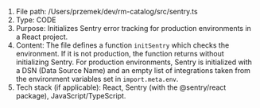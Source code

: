 1. File path: /Users/przemek/dev/rm-catalog/src/sentry.ts
2. Type: CODE
3. Purpose: Initializes Sentry error tracking for production environments in a React project.
4. Content: The file defines a function `initSentry` which checks the environment. If it is not production, the function returns without initializing Sentry. For production environments, Sentry is initialized with a DSN (Data Source Name) and an empty list of integrations taken from the environment variables set in `import.meta.env`.
5. Tech stack (if applicable): React, Sentry (with the @sentry/react package), JavaScript/TypeScript.